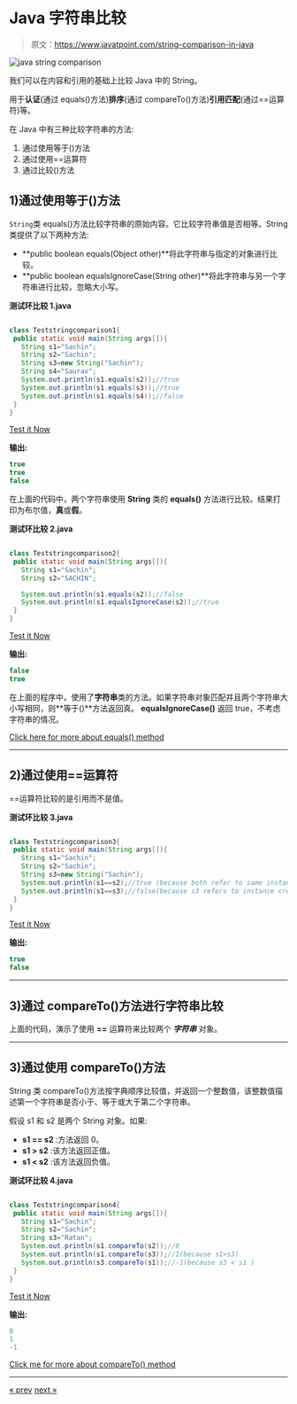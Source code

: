 # Java 字符串比较

> 原文：<https://www.javatpoint.com/string-comparison-in-java>

![java string comparison](../img/ab833a0015c1f88f38ad19f99456869a.png)

我们可以在内容和引用的基础上比较 Java 中的 String。

用于**认证**(通过 equals()方法)**排序**(通过 compareTo()方法)**引用匹配**(通过==运算符)等。

在 Java 中有三种比较字符串的方法:

1.  通过使用等于()方法
2.  通过使用==运算符
3.  通过比较()方法

## 1)通过使用等于()方法

`String`类 equals()方法比较字符串的原始内容。它比较字符串值是否相等。String 类提供了以下两种方法:

*   **public boolean equals(Object other)**将此字符串与指定的对象进行比较。
*   **public boolean equalsIgnoreCase(String other)**将此字符串与另一个字符串进行比较，忽略大小写。

**测试环比较 1.java**

```java

class Teststringcomparison1{
 public static void main(String args[]){
   String s1="Sachin";
   String s2="Sachin";
   String s3=new String("Sachin");
   String s4="Saurav";
   System.out.println(s1.equals(s2));//true
   System.out.println(s1.equals(s3));//true
   System.out.println(s1.equals(s4));//false
 }
}

```

[Test it Now](https://www.javatpoint.com/opr/test.jsp?filename=Teststringcomparison1)

**输出:**

```java
true
true
false

```

在上面的代码中，两个字符串使用 **String** 类的 **equals()** 方法进行比较。结果打印为布尔值，**真**或**假**。

**测试环比较 2.java**

```java

class Teststringcomparison2{
 public static void main(String args[]){
   String s1="Sachin";
   String s2="SACHIN";

   System.out.println(s1.equals(s2));//false
   System.out.println(s1.equalsIgnoreCase(s2));//true
 }
}

```

[Test it Now](https://www.javatpoint.com/opr/test.jsp?filename=Teststringcomparison2)

**输出:**

```java
false
true

```

在上面的程序中，使用了**字符串**类的方法。如果字符串对象匹配并且两个字符串大小写相同，则**等于()**方法返回真。 **equalsIgnoreCase()** 返回 true，不考虑字符串的情况。

[Click here for more about equals() method](java-string-equals)

* * *

## 2)通过使用==运算符

==运算符比较的是引用而不是值。

**测试环比较 3.java**

```java

class Teststringcomparison3{
 public static void main(String args[]){
   String s1="Sachin";
   String s2="Sachin";
   String s3=new String("Sachin");
   System.out.println(s1==s2);//true (because both refer to same instance)
   System.out.println(s1==s3);//false(because s3 refers to instance created in nonpool)
 }
}

```

[Test it Now](https://www.javatpoint.com/opr/test.jsp?filename=Teststringcomparison3)

**输出:**

```java
true
false

```

* * *

## 3)通过 compareTo()方法进行字符串比较

上面的代码，演示了使用 **==** 运算符来比较两个 ***字符串*** 对象。

* * *

## 3)通过使用 compareTo()方法

String 类 compareTo()方法按字典顺序比较值，并返回一个整数值，该整数值描述第一个字符串是否小于、等于或大于第二个字符串。

假设 s1 和 s2 是两个 String 对象。如果:

*   **s1 == s2** :方法返回 0。
*   **s1 > s2** :该方法返回正值。
*   **s1 < s2** :该方法返回负值。

**测试环比较 4.java**

```java

class Teststringcomparison4{
 public static void main(String args[]){
   String s1="Sachin";
   String s2="Sachin";
   String s3="Ratan";
   System.out.println(s1.compareTo(s2));//0
   System.out.println(s1.compareTo(s3));//1(because s1>s3)
   System.out.println(s3.compareTo(s1));//-1(because s3 < s1 )
 }
}

```

[Test it Now](https://www.javatpoint.com/opr/test.jsp?filename=Teststringcomparison4)

**输出:**

```java
0
1
-1

```

[Click me for more about compareTo() method](java-string-compareto)

* * *

[« prev](immutable-string) [next »](string-concatenation-in-java)
